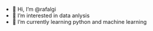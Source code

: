 - 👋 Hi, I’m @rafalgi
- 👀 I’m interested in data anlysis
- 🌱 I’m currently learning python and machine learning


